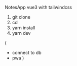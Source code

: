 NotesApp vue3 with tailwindcss

1. git clone
2. cd
3. yarn install
4. yarn dev

(
- connect to db
- pwa
)

